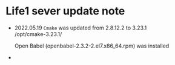 # Life1 sever update note
- 2022.05.19
  `Cmake` was updated from 2.8.12.2 to 3.23.1  
  /opt/cmake-3.23.1/  
  
  Open Babel (openbabel-2.3.2-2.el7.x86_64.rpm) was installed
- 
